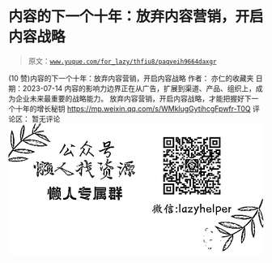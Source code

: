 # 内容的下一个十年：放弃内容营销，开启内容战略

> 原文：[`www.yuque.com/for_lazy/thfiu8/paqveih9664daxgr`](https://www.yuque.com/for_lazy/thfiu8/paqveih9664daxgr)

<ne-h2 id="81c2918e" data-lake-id="81c2918e"><ne-heading-ext><ne-heading-anchor></ne-heading-anchor><ne-heading-fold></ne-heading-fold></ne-heading-ext><ne-heading-content><ne-text id="u217decdd">(10 赞)内容的下一个十年：放弃内容营销，开启内容战略</ne-text></ne-heading-content></ne-h2> <ne-p id="u9b476b9d" data-lake-id="u9b476b9d"><ne-text id="ud06bdd4b">作者： 亦仁的收藏夹</ne-text></ne-p> <ne-p id="u121c6801" data-lake-id="u121c6801"><ne-text id="u0138789b">日期：2023-07-14</ne-text></ne-p> <ne-p id="ufe467612" data-lake-id="ufe467612"><ne-text id="u6a54c9bd">内容的影响力边界正在从广告，扩展到渠道、产品、组织上，成为企业未来最重要的战略能力。</ne-text></ne-p> <ne-p id="uf27ff4f1" data-lake-id="uf27ff4f1"><ne-text id="u360535f7">放弃内容营销，开启内容战略，才能把握好下一个十年的增长秘钥</ne-text></ne-p> <ne-p id="ua182ead3" data-lake-id="ua182ead3">[<ne-text id="uadc02495">https://mp.weixin.qq.com/s/WMklugGytihcgFpwfr-T0Q</ne-text>](https://mp.weixin.qq.com/s/WMklugGytihcgFpwfr-T0Q)</ne-p> <ne-hole id="ucf3ae17e" data-lake-id="ucf3ae17e"><ne-card data-card-name="hr" data-card-type="block" id="TwwG1" data-event-boundary="card"><ne-p id="u73c6c228" data-lake-id="u73c6c228"><ne-text id="u03e76780">评论区：</ne-text></ne-p> <ne-p id="u8d6e6bb2" data-lake-id="u8d6e6bb2"><ne-text id="uee8cd7c2">暂无评论</ne-text></ne-p> <ne-p id="ub482151e" data-lake-id="ub482151e"><ne-card data-card-name="image" data-card-type="inline" id="HILIU" data-event-boundary="card">![](img/894d30a529e7c37bcd3392323c99941c.png)  <ne-hole id="ua78be94d" data-lake-id="ua78be94d"><ne-card data-card-name="hr" data-card-type="block" id="RIRzf" data-event-boundary="card"></ne-card></ne-hole></ne-card></ne-p></ne-card></ne-hole>